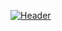[![Header](https://github.com/UZBase/UZBase/blob/main/assets/logo_1.jpg)](https://www.youtube.com/c/UZBase)